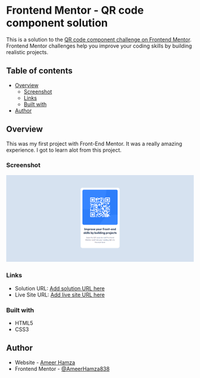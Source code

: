 # Frontend Mentor - QR code component solution

This is a solution to the [QR code component challenge on Frontend Mentor](https://www.frontendmentor.io/challenges/qr-code-component-iux_sIO_H). Frontend Mentor challenges help you improve your coding skills by building realistic projects. 

## Table of contents

- [Overview](#overview)
  - [Screenshot](#screenshot)
  - [Links](#links)
  - [Built with](#built-with)
- [Author](#author)



## Overview
  This was my first project with Front-End Mentor. It was a really amazing experience. I got to learn alot from this project.


### Screenshot

![](./qr-code-component-main.png)

### Links

- Solution URL: [Add solution URL here](https://www.frontendmentor.io/solutions/qr-code-component-main-D_GjSvOPA5)
- Live Site URL: [Add live site URL here](https://qr-code-component-main-project.vercel.app/)


### Built with


- HTML5
- CSS3


## Author

- Website - [Ameer Hamza](https://www.instagram.com/ameerhamza.6/)
- Frontend Mentor - [@AmeerHamza838](https://www.frontendmentor.io/profile/AmeerHamza838)
